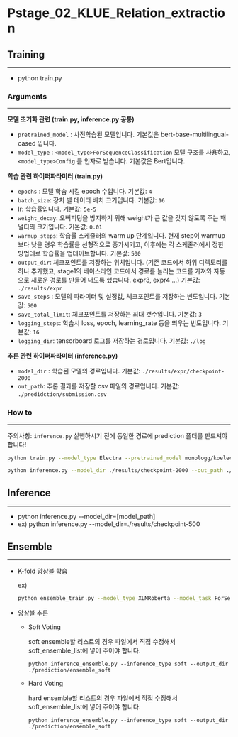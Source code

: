 # Pstage_02_KLUE_Relation_extraction

## Training
---
* python train.py


### Arguments
---


**모델 초기화 관련 (train.py, inference.py 공통)**

- `pretrained_model` : 사전학습된 모델입니다. 기본값은 bert-base-multilingual-cased 입니다.
- `model_type` : `<model_type>ForSequenceClassification` 모델 구조를 사용하고, `<model_type>Config` 를 인자로 받습니다. 기본값은 Bert입니다.

**학습 관련 하이퍼파라미터 (train.py)**


- `epochs` : 모델 학습 시킬 epoch 수입니다. 기본값: `4`
- `batch_size`: 장치 별 데이터 배치 크기입니다. 기본값: `16`
- lr: 학습률입니다. 기본값: `5e-5`
- `weight_decay`: 오버피팅을 방지하기 위해 weight가 큰 값을 갖지 않도록 주는 패널티의 크기입니다. 기본값: `0.01`
- `warmup_steps`: 학습률 스케줄러의 warm up 단계입니다. 현재 step이 warmup보다 낮을 경우 학습률을 선형적으로 증가시키고, 이후에는 각 스케줄러에서 정한 방법데로 학습률을 업데이트합니다. 기본값: `500`
- `output_dir`: 체크포인트를 저장하는 위치입니다. (기존 코드에서 하위 디렉토리를 하나 추가했고, stage1의 베이스라인 코드에서 경로를 늘리는 코드를 가져와 자동으로 새로운 경로를 만들어 내도록 했습니다. expr3, expr4 ...) 기본값: `./results/expr`
- `save_steps` : 모델의 파라미터 및 설정값, 체크포인트를 저장하는 빈도입니다. 기본값: `500`
- `save_total_limit`: 체크포인트를 저장하는 최대 갯수입니다. 기본값: `3`
- `logging_steps`: 학습시 loss, epoch, learning_rate 등을 띄우는 빈도입니다. 기본값: `16`
- `logging_dir`: tensorboard 로그를 저장하는 경로입니다. 기본값: `./log`

**추론 관련 하이퍼파라미터 (inference.py)**

- `model_dir` : 학습된 모델의 경로입니다. 기본값: `./results/expr/checkpoint-2000`
- `out_path`: 추론 결과를 저장할 csv 파일의 경로입니다. 기본값: `./predidction/submission.csv`

### How to

---

주의사항: `inference.py` 실행하시기 전에 동일한 경로에 prediction 폴더를 만드셔야 합니다!

```bash
python train.py --model_type Electra --pretrained_model monologg/koelectra-base-v3-discriminator

python inference.py --model_dir ./results/checkpoint-2000 --out_path ./prediction/submission_2.csv --model_type Electra --pretrained_model monologg/koelectra-base-v3-discriminator
```



## Inference
---
* python inference.py --model_dir=[model_path]
* ex) python inference.py --model_dir=./results/checkpoint-500

## Ensemble
---
- K-fold 앙상블 학습
    
    ex) 
    ``` bash
    python ensemble_train.py --model_type XLMRoberta --model_task ForSequenceClassification --epochs 10 --output_dir results/xlm-roberta --n_folds 8 --criterion LabelSmoothing --seed 42 --batch_size 32
    ```

 -  앙상블 추론
    - Soft Voting


        soft ensemble할 리스트의 경우 파일에서 직접 수정해서 soft_ensemble_list에 넣어 주어야 합니다.    
        ```
        python inference_ensemble.py --inference_type soft --output_dir ./prediction/ensemble_soft
        ```
    - Hard Voting

        hard ensemble할 리스트의 경우 파일에서 직접 수정해서 soft_ensemble_list에 넣어 주어야 합니다.    

        ```
        python inference_ensemble.py --inference_type soft --output_dir ./prediction/ensemble_soft
        ```
